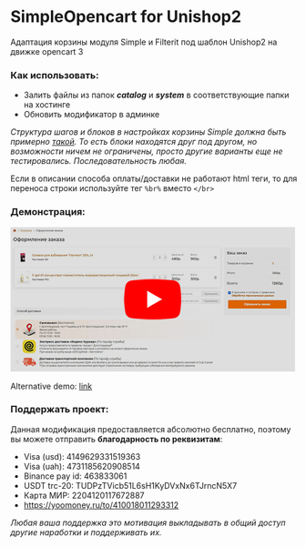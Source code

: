 # SimpleOpencart for Unishop2

Адаптация корзины модуля Simple и Filterit под шаблон Unishop2 на движке
opencart 3

### Как использовать:

- Залить файлы из папок **_catalog_** и **_system_** в соответствующие папки на
  хостинге
- Обновить модификатор в админке

_Структура шагов и блоков в настройках корзины Simple должна быть примерно
[такой](https://raw.githubusercontent.com/get-web/Examples/main/other/opencart/simpleopencart_for_unishop2_by_get-web-blocks.jpg).
То есть блоки находятся друг под другом, но возможности ничем не ограничены,
просто другие варианты еще не тестировались. Последовательность любая._

Если в описании способа оплаты/доставки не работают html теги, то для переноса
строки используйте тег `%br%` вместо `</br>`

### Демонстрация:

[![ALT](https://raw.githubusercontent.com/get-web/Examples/main/other/opencart/simpleopencart_for_unishop2_by_get-web_video_preview.jpg)](https://www.youtube.com/watch?v=OneLxe7jFGo)

Alternative demo: [link](https://www.youtube.com/watch?v=OneLxe7jFGo)


### Поддержать проект:

Данная модификация предоставляется абсолютно бесплатно, поэтому вы можете
отправить **благодарность по реквизитам**:

- Visa (usd): 4149629331519363
- Visa (uah): 4731185620908514
- Binance pay id: 463833061
- USDT trc-20: TUDPzTVicb51L6sH1KyDVxNx6TJrncN5X7
- Карта МИР: 2204120117672887
- https://yoomoney.ru/to/410018011293312

_Любая ваша поддержка это мотивация выкладывать в общий доступ другие наработки
и поддерживать их._
